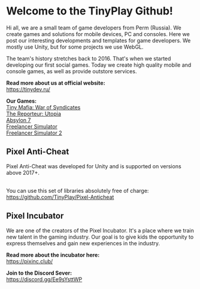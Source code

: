 # Welcome to the TinyPlay Github!
Hi all, we are a small team of game developers from Perm (Russia). We create games and solutions for mobile devices, PC and consoles.
Here we post our interesting developments and templates for game developers. We mostly use Unity, but for some projects we use WebGL.

The team's history stretches back to 2016. That's when we started developing our first social games. Today we create high quality mobile and console games, as well as provide outstore services.

<b>Read more about us at official website:</b><br/>
https://tinydev.ru/

<b>Our Games:</b><br/>
<a href="https://play.google.com/store/apps/details?id=com.TinyPlay.TinyMafia" target="_blank">Tiny Mafia: War of Syndicates</a><br/>
<a href="https://play.google.com/store/apps/details?id=com.TinyPlay.TheReporteur" target="_blank">The Reporteur: Utopia</a><br/>
<a href="https://absylon7.ru/" target="_blank">Absylon 7</a><br/>
<a href="https://play.google.com/store/apps/details?id=com.interwave.freelancer" target="_blank">Freelancer Simulator</a><br/>
<a href="https://play.google.com/store/apps/details?id=com.ocugine.freelancer2" target="_blank">Freelancer Simulator 2</a><br/>

## Pixel Anti-Cheat
Pixel Anti-Cheat was developed for Unity and is supported on versions above 2017+.<br/><br/>

You can use this set of libraries absolutely free of charge:<br/>
https://github.com/TinyPlay/Pixel-Anticheat

## Pixel Incubator
We are one of the creators of the Pixel Incubator. It's a place where we train new talent in the gaming industry. Our goal is to give kids the opportunity to express themselves and gain new experiences in the industry.

<b>Read more about the incubator here:</b><br/>
https://pixinc.club/

<b>Join to the Discord Sever:</b><br/>
https://discord.gg/Ee9sYsttWP
